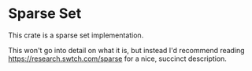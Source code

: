 # Sparse Set

This crate is a sparse set implementation.

This won't go into detail on what it is, but instead I'd recommend reading https://research.swtch.com/sparse for a nice,
succinct description.
